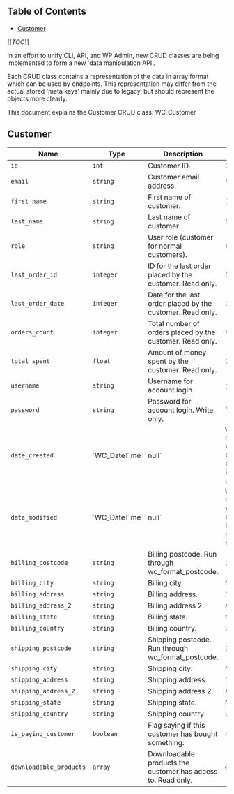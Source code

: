 <!-- START doctoc generated TOC please keep comment here to allow auto update -->
<!-- DON'T EDIT THIS SECTION, INSTEAD RE-RUN doctoc TO UPDATE -->
## Table of Contents

- [Customer](#customer)

<!-- END doctoc generated TOC please keep comment here to allow auto update -->

[[_TOC_]]

In an effort to unify CLI, API, and WP Admin, new CRUD classes are being implemented to form a new 'data manipulation API'.

Each CRUD class contains a representation of the data in array format which can be used by endpoints. This representation may differ from the actual stored 'meta keys' mainly due to legacy, but should represent the objects more clearly.

This document explains the Customer CRUD class: WC_Customer

## Customer

Name | Type | Description | Example
---- | ---- | ----------- | -------
`id` | `int` | Customer ID. | `1`
`email` | `string` | Customer email address. | `test@woo.local`
`first_name` | `string` | First name of customer. | `Justin`
`last_name` | `string` | Last name of customer. | `Shreve`
`role` | `string` | User role (customer for normal customers). | `customer`
`last_order_id` | `integer` | ID for the last order placed by the customer. Read only. | `517`
`last_order_date ` | `integer` | Date for the last order placed by the customer. Read only. | `1457550095`
`orders_count ` | `integer` | Total number of orders placed by the customer. Read only. | `87`
`total_spent` | `float` | Amount of money spent by the customer.  Read only. | `1080.63`
`username` | `string` | Username for account login. | `justin`
`password` | `string` | Password for account login. Write only. | ``
`date_created ` | `WC_DateTime|null` | `WC_DateTime` object for when customer was created or `null` if not set. Read only. | `1450186657`
`date_modified` | `WC_DateTime|null` | `WC_DateTime` object for when customer was last modified or `null` if not set. Read only. | `1457549521`
`billing_postcode` | `string` | Billing postcode. Run through wc_format_postcode. | `10001`
`billing_city` | `string` | Billing city. | `New York`
`billing_address` | `string` | Billing address. | `1 Main Street`
`billing_address_2` | `string` | Billing address 2. | `Apt 3`
`billing_state` | `string` | Billing state. | `NY`
`billing_country` | `string` | Billing country. | `US`
`shipping_postcode` | `string` | Shipping postcode. Run through wc_format_postcode. | `10001`
`shipping_city` | `string` | Shipping city. | `New York`
`shipping_address` | `string` | Shipping address. | `1 Main Street`
`shipping_address_2` | `string` | Shipping address 2. | `Apt 3`
`shipping_state` | `string` | Shipping state. | `NY`
`shipping_country` | `string` | Shipping country. | `US`
`is_paying_customer` | `boolean` | Flag saying if this customer has bought something. | `true`
`downloadable_products` | `array` | Downloadable products the customer has access to. Read only. | `@todo`